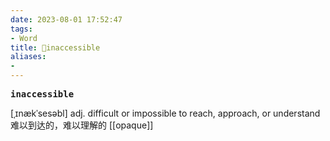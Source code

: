 ```yaml
---
date: 2023-08-01 17:52:47
tags: 
- Word
title: 📖inaccessible
aliases: 
- 
---
```


<pre><strong>inaccessible</strong></pre>

[ˌɪnækˈsesəbl]
adj. difficult or impossible to reach, approach, or understand 难以到达的，难以理解的
[[opaque]]
